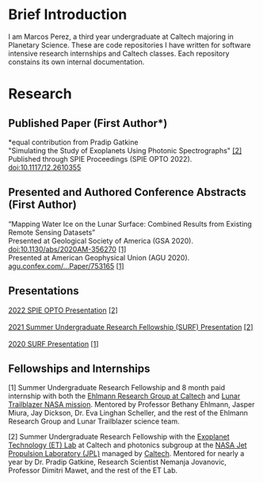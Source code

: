 <h1>Brief Introduction</h1>
I am Marcos Perez, a third year undergraduate at Caltech majoring in Planetary Science. These are code repositories I have written for software intensive research internships and Caltech classes. Each repository constains its own internal documentation.
<h1>Research</h1>
<h2>Published Paper (First Author*)</h2>
*equal contribution from Pradip Gatkine<br />
"Simulating the Study of Exoplanets Using Photonic Spectrographs" <a href="#ETLab">[2]</a><br />
Published through SPIE Proceedings (SPIE OPTO 2022). <a href="https://doi.org/10.1117/12.2610355">doi:10.1117/12.2610355</a>
<br />

<h2>Presented and Authored Conference Abstracts (First Author)</h2>
“Mapping Water Ice on the Lunar Surface: Combined Results from Existing Remote Sensing Datasets”<br />
Presented at Geological Society of America (GSA 2020).  <a href="https://doi.org/10.1130/abs/2020AM-356270">doi:10.1130/abs/2020AM-356270</a> <a href="#LTB">[1]</a>
<br />
Presented at American Geophysical Union (AGU 2020). <a href="https://agu.confex.com/agu/fm20/meetingapp.cgi/Paper/753165">agu.confex.com/...Paper/753165</a>
<a href="#LTB">[1]</a>
<br />
<h2>Presentations</h2>
<a href="https://youtu.be/H1FaIvMEXAc">2022 SPIE OPTO Presentation</a> <a href="#ETLab">[2]</a>
<br />
<br />
<a href="https://youtu.be/2iYAzXPsEuw">2021 Summer Undergraduate Research Fellowship (SURF) Presentation</a> <a href="#ETLab">[2]</a>
<br />
<br />
<a href="https://youtu.be/d9Lb9w0g7jg">2020 SURF Presentation</a> <a href="#LTB">[1]</a>
<h2>Fellowships and Internships</h2>
<p id="LTB">[1]
Summer Undergraduate Research Fellowship and 8 month paid internship with both the <a href="https://ehlmann.caltech.edu/">Ehlmann Research Group at Caltech</a>
 and <a href="https://trailblazer.caltech.edu/">Lunar Trailblazer NASA mission</a>. Mentored by Professor Bethany Ehlmann, Jasper Miura, Jay Dickson, Dr. Eva Linghan Scheller, and the rest of the Ehlmann Research Group and Lunar Trailblazer science team.
</p>
<p id="ETLab">[2]
Summer Undergraduate Research Fellowship with the <a href="https://etlab.caltech.edu/">Exoplanet Technology (ET) Lab</a> at Caltech and photonics subgroup at the <a href="https://jpl.nasa.gov">NASA Jet Propulsion Laboratory (JPL)</a> managed by <a href="https://caltech.edu/">Caltech</a>. Mentored for nearly a year by Dr. Pradip Gatkine, 
Research Scientist Nemanja Jovanovic, Professor Dimitri Mawet, and the rest of the ET Lab. 
</p>
<!---
MarcosP7635/MarcosP7635 is a ✨ special ✨ repository because its `README.md` (this file) appears on your GitHub profile.
You can click the Preview link to take a look at your changes.
--->
